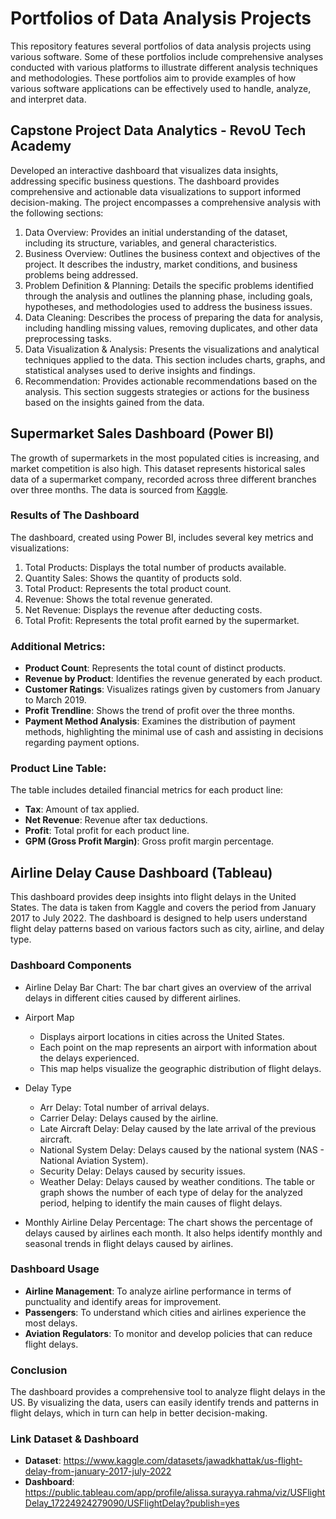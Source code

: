 # Portfolios of Data Analysis Projects
This repository features several portfolios of data analysis projects using various software. Some of these portfolios include comprehensive analyses conducted with various platforms to illustrate different analysis techniques and methodologies. These portfolios aim to provide examples of how various software applications can be effectively used to handle, analyze, and interpret data.
## Capstone Project Data Analytics - RevoU Tech Academy
Developed an interactive dashboard that visualizes data insights, addressing specific business questions. The dashboard provides comprehensive and actionable data visualizations to support informed decision-making. The project encompasses a comprehensive analysis with the following sections:
1. Data Overview:
Provides an initial understanding of the dataset, including its structure, variables, and general characteristics.
2. Business Overview:
Outlines the business context and objectives of the project. It describes the industry, market conditions, and business problems being addressed.
3. Problem Definition & Planning:
Details the specific problems identified through the analysis and outlines the planning phase, including goals, hypotheses, and methodologies used to address the business issues.
4. Data Cleaning:
Describes the process of preparing the data for analysis, including handling missing values, removing duplicates, and other data preprocessing tasks.
5. Data Visualization & Analysis:
Presents the visualizations and analytical techniques applied to the data. This section includes charts, graphs, and statistical analyses used to derive insights and findings.
6. Recommendation:
Provides actionable recommendations based on the analysis. This section suggests strategies or actions for the business based on the insights gained from the data.
## Supermarket Sales Dashboard (Power BI)
The growth of supermarkets in the most populated cities is increasing, and market competition is also high. This dataset represents historical sales data of a supermarket company, recorded across three different branches over three months. The data is sourced from [Kaggle](https://www.kaggle.com/datasets/aungpyaeap/supermarket-sales).
### Results of The Dashboard
The dashboard, created using Power BI, includes several key metrics and visualizations:
1. Total Products: Displays the total number of products available.
2. Quantity Sales: Shows the quantity of products sold.
3. Total Product: Represents the total product count.
4. Revenue: Shows the total revenue generated.
5. Net Revenue: Displays the revenue after deducting costs.
6. Total Profit: Represents the total profit earned by the supermarket.
### Additional Metrics:
- **Product Count**: Represents the total count of distinct products.
- **Revenue by Product**: Identifies the revenue generated by each product.
- **Customer Ratings**: Visualizes ratings given by customers from January to March 2019.
- **Profit Trendline**: Shows the trend of profit over the three months.
- **Payment Method Analysis**: Examines the distribution of payment methods, highlighting the minimal use of cash and assisting in decisions regarding payment options.
### Product Line Table:
The table includes detailed financial metrics for each product line:
- **Tax**: Amount of tax applied.
- **Net Revenue**: Revenue after tax deductions.
- **Profit**: Total profit for each product line.
- **GPM (Gross Profit Margin)**: Gross profit margin percentage.
  
## Airline Delay Cause Dashboard (Tableau)
This dashboard provides deep insights into flight delays in the United States. The data is taken from Kaggle and covers the period from January 2017 to July 2022. The dashboard is designed to help users understand flight delay patterns based on various factors such as city, airline, and delay type.
### Dashboard Components
- Airline Delay Bar Chart: The bar chart gives an overview of the arrival delays in different cities caused by different airlines.

- Airport Map
  - Displays airport locations in cities across the United States.
  - Each point on the map represents an airport with information about the delays experienced.
  - This map helps visualize the geographic distribution of flight delays.

- Delay Type
  - Arr Delay: Total number of arrival delays.
  - Carrier Delay: Delays caused by the airline.
  - Late Aircraft Delay: Delay caused by the late arrival of the previous aircraft.
  - National System Delay: Delays caused by the national system (NAS - National Aviation System).
  - Security Delay: Delays caused by security issues.
  - Weather Delay: Delays caused by weather conditions.
  The table or graph shows the number of each type of delay for the analyzed period, helping to identify the main causes of flight delays.

- Monthly Airline Delay Percentage: The chart shows the percentage of delays caused by airlines each month. It also helps identify monthly and seasonal trends in flight delays caused by airlines.
### Dashboard Usage
- **Airline Management**: To analyze airline performance in terms of punctuality and identify areas for improvement.
- **Passengers**: To understand which cities and airlines experience the most delays.
- **Aviation Regulators**: To monitor and develop policies that can reduce flight delays.
### Conclusion
The dashboard provides a comprehensive tool to analyze flight delays in the US. By visualizing the data, users can easily identify trends and patterns in flight delays, which in turn can help in better decision-making.
### Link Dataset & Dashboard
- **Dataset**: https://www.kaggle.com/datasets/jawadkhattak/us-flight-delay-from-january-2017-july-2022
- **Dashboard**: https://public.tableau.com/app/profile/alissa.surayya.rahma/viz/USFlightDelay_17224924279090/USFlightDelay?publish=yes
